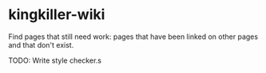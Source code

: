 # kingkiller-wiki

Find pages that still need work: pages that have been linked on other pages and that don't exist.



TODO: Write style checker.s